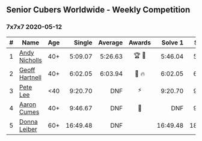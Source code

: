 ## Senior Cubers Worldwide - Weekly Competition
### 7x7x7 2020-05-12

| # | Name | Age | Single | Average | Awards | Solve 1 | Solve 2 | Solve 3 | Video |
| :--: | -- | :--: | --: | --: | :--: | --: | --: | --: | :-- |
| 1 | [Andy Nicholls](../../persons/andy_nicholls.md) | 40+ | 5:09.07 | 5:26.63 | 🏆 🥇 | 5:46.04 | 5:24.78 | 5:09.07 | [Link](https://www.facebook.com/events/276138643524223/permalink/276775160127238/) |
| 2 | [Geoff Hartnell](../../persons/geoff_hartnell.md) | 40+ | 6:02.05 | 6:03.94 | 🥈 🔥 | 6:02.05 | 6:03.91 | 6:05.87 | [Link](https://www.facebook.com/events/276138643524223/permalink/276382340166520/) |
| 3 | [Pete Lee](../../persons/pete_lee.md) | <40 | 9:20.70 | DNF | ⚡ | 9:20.70 | 9:30.53 | DNS | [Link](https://www.facebook.com/events/276138643524223/permalink/276380270166727/) |
| 4 | [Aaron Cumes](../../persons/aaron_cumes.md) | 40+ | 9:46.67 | DNF | 🥉 | DNF | 9:46.67 | DNS | [Link](https://www.facebook.com/events/276138643524223/permalink/276285016842919/) |
| 5 | [Donna Leiber](../../persons/donna_leiber.md) | 60+ | 16:49.48 | DNF |  | 16:49.48 | 18:14.63 | DNS | [Link](https://www.facebook.com/events/276138643524223/permalink/278590303279057/) |

<!-- Global site tag (gtag.js) - Google Analytics -->
<script async src="https://www.googletagmanager.com/gtag/js?id=UA-86348435-3"></script>
<script>window.dataLayer = window.dataLayer || []; function gtag() {dataLayer.push(arguments);} gtag('js', new Date()); gtag('config', 'UA-86348435-3');</script>
